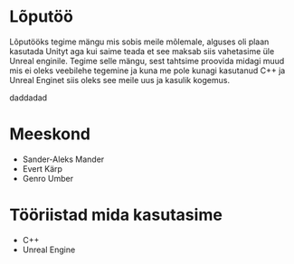 # Lõputöö
Lõputööks tegime mängu mis sobis meile mõlemale, alguses oli plaan kasutada Unityt aga kui saime teada et see maksab siis vahetasime üle Unreal enginile.
Tegime selle mängu, sest tahtsime proovida midagi muud mis ei oleks veebilehe tegemine ja kuna me pole kunagi kasutanud C++ ja Unreal Enginet siis oleks see meile uus ja kasulik kogemus.

daddadad
# Meeskond
 - Sander-Aleks Mander 
 - Evert Kärp
 - Genro Umber

# Tööriistad mida kasutasime
 - C++
 - Unreal Engine

